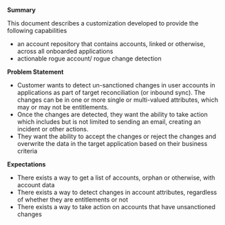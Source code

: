 **Summary**

This document describes a customization developed to provide the following capabilities
* an account repository that contains accounts, linked or otherwise, across all onboarded applications
* actionable rogue account/ rogue change detection
  
**Problem Statement**

* Customer wants to detect un-sanctioned changes in user accounts in applications as part of target reconciliation (or inbound sync). The changes can be in one or more single or multi-valued attributes, which may or may not be entitlements.
* Once the changes are detected, they want the ability to take action which includes but is not limited to sending an email, creating an incident or other actions.
* They want the ability to accept the changes or reject the changes and overwrite the data in the target application based on their business criteria

**Expectations**

* There exists a way to get a list of accounts, orphan or otherwise, with account data
* There exists a way to detect changes in account attributes, regardless of whether they are entitlements or not
* There exists a way to take action on accounts that have unsanctioned changes
